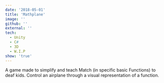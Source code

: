 ```yaml
---
date: '2018-05-01'
title: 'Mathplane'
image: ''
github: ''
external: ''
tech:
  - Unity
  - C#
  - 3D
  - W.I.P
show: 'true'
---
```


A game made to simplify and teach Match (in specific basic Functions) to deaf kids. Control an airplane through a visual representation of a function.
